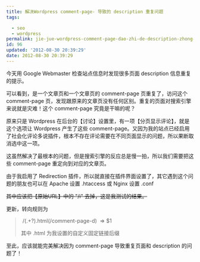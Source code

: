 ```yaml
---
title: 解决Wordpress comment-page- 导致的 description 重复问题
tags: 

  - seo
  - wordpress
permalink: jie-jue-wordpress-comment-page-dao-zhi-de-description-zhong-fu-wen-ti
id: 96
updated: '2012-08-30 20:39:29'
date: 2012-08-30 20:39:29
---
```


<p>今天用 Google Webmaster 检查站点信息时发现很多页面 description 信息重复的提示。</p>
<p>可以看到，是一个文章页和一个文章页的 comment-page 页重复了，访问这个 comment-page 页，发现跟原来的文章页没有任何区别。重复的页面对搜索引擎来说就是灾难！这个 comment-page 究竟是干嘛的呢？</p>
<p>原来只是 Wordpress 在后台的【讨论】设置里，有一项【分页显示评论】，就是这个选项让 Wordpress 产生了这些 comment-page。又因为我的站点已经启用了社会化评论多说插件，根本不存在评论需要在不同页面显示的问题，所以果断取消选中这一项。</p>
<p>这虽然解决了最根本的问题，但是搜索引擎的反应总是慢一拍，所以我们需要把这些 comment-page 重定向到对应的文章页。</p>
<p>由于我启用了 Redirection 插件，所以就直接在插件界面设置了，其它遇到这个问题的朋友也可以在 Apache 设置 .htaccess 或 Nginx 设置 .conf</p>
<p><del>其中应该把【原始URL】中的 "/i" 去掉，这是我测试的结果。</del></p>
<p>更新，转向规则为</p>
<blockquote>
<p>&nbsp;/(.+?).html(/comment-page-d) &nbsp;=&gt; $1</p>
<p>其中 .html 为我设置的自定义固定链接后缀</p>
</blockquote>
<p>至此，应该就能完美解决因为 comment-page 导致重复页面和 description 的问题了！</p>